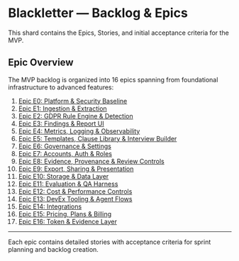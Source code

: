 # Blackletter — Backlog & Epics

This shard contains the Epics, Stories, and initial acceptance criteria for the MVP.

## Epic Overview

The MVP backlog is organized into 16 epics spanning from foundational infrastructure to advanced features:

1. [Epic E0: Platform & Security Baseline](./epic-e0-platform-security-baseline.md)
2. [Epic E1: Ingestion & Extraction](./epic-e1-ingestion-extraction.md)
3. [Epic E2: GDPR Rule Engine & Detection](./epic-e2-gdpr-rule-engine-detection.md)
4. [Epic E3: Findings & Report UI](./epic-e3-findings-report-ui.md)
5. [Epic E4: Metrics, Logging & Observability](./epic-e4-metrics-logging-observability.md)
6. [Epic E5: Templates, Clause Library & Interview Builder](./epic-e5-templates-clause-library-interview-builder.md)
7. [Epic E6: Governance & Settings](./epic-e6-governance-settings.md)
8. [Epic E7: Accounts, Auth & Roles](./epic-e7-accounts-auth-roles.md)
9. [Epic E8: Evidence, Provenance & Review Controls](./epic-e8-evidence-provenance-review-controls.md)
10. [Epic E9: Export, Sharing & Presentation](./epic-e9-export-sharing-presentation.md)
11. [Epic E10: Storage & Data Layer](./epic-e10-storage-data-layer.md)
12. [Epic E11: Evaluation & QA Harness](./epic-e11-evaluation-qa-harness.md)
13. [Epic E12: Cost & Performance Controls](./epic-e12-cost-performance-controls.md)
14. [Epic E13: DevEx Tooling & Agent Flows](./epic-e13-devex-tooling-agent-flows.md)
15. [Epic E14: Integrations](./epic-e14-integrations.md)
16. [Epic E15: Pricing, Plans & Billing](./epic-e15-pricing-plans-billing.md)
17. [Epic E16: Token & Evidence Layer](./epic-e16-token-evidence-layer.md)

---

Each epic contains detailed stories with acceptance criteria for sprint planning and backlog creation.
